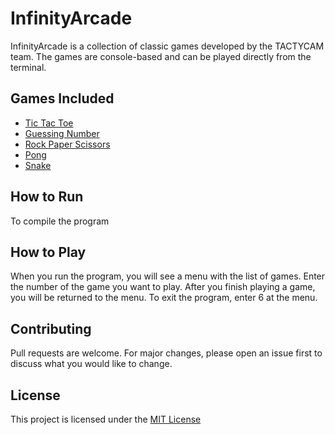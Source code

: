 # InfinityArcade

InfinityArcade is a collection of classic games developed by the TACTYCAM team. The games are console-based and can be played directly from the terminal.

## Games Included

- [Tic Tac Toe](/TicTacToe-LuXeVi1/src/TicTacTor-3.c)
- [Guessing Number](/GuessingNumbers-LuXeVi1/src/GuessingNumbers-1.c)
- [Rock Paper Scissors](/RockPaperSissor-Omgnatggboy/src/RockPaperScissorOri.c)
- [Pong](/Pong-pptCheer/src/pong-LuXeVi1-3.c)
- [Snake](/Snake-Kanyaphat10/src/Snake-5.c)

## How to Run

To compile the program

## How to Play
When you run the program, you will see a menu with the list of games. Enter the number of the game you want to play. After you finish playing a game, you will be returned to the menu. To exit the program, enter 6 at the menu.

## Contributing
Pull requests are welcome. For major changes, please open an issue first to discuss what you would like to change.

## License
This project is licensed under the  [MIT License](LICENSE)